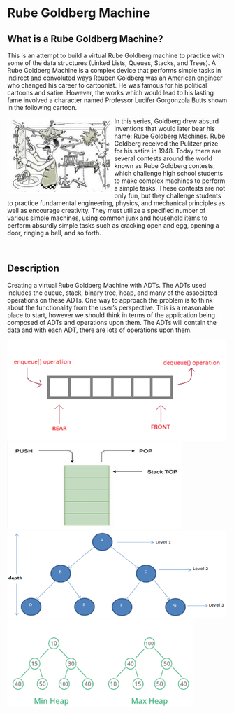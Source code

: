 # Rube Goldberg Machine

## What is a Rube Goldberg Machine?
This is an attempt to build a virtual Rube Goldberg machine to practice with some of the data structures (Linked Lists, Queues, Stacks, and Trees). A Rube Goldberg Machine is a complex device that performs simple tasks in indirect and convoluted ways Reuben Goldberg was an American engineer who changed his career to cartoonist. He was famous for his political cartoons and satire. However, the works which would lead to his lasting fame involved a character named Professor Lucifer Gorgonzola Butts shown in the following cartoon. 
<br>

<img src = "assets/Professor Lucifer Gorgonzola Butts.PNG" align = "left"> In this series, Goldberg drew absurd inventions that would later bear his name: Rube Goldberg Machines. Rube Goldberg received the Pulitzer prize for his satire in 1948. Today there are several contests around the world known as Rube Goldberg contests, which challenge high school students to make complex machines to perform a simple tasks.  These contests are not only fun, but they challenge students to practice fundamental engineering, physics, and mechanical principles as well as encourage creativity. They must utilize a specified number of various simple machines, using common junk and household items to perform absurdly simple tasks such as cracking open and egg, opening a door, ringing a bell, and so forth.

<br>

## Description
Creating a virtual Rube Goldberg Machine with ADTs. The ADTs used includes the queue, stack, binary tree, heap, and many of the associated operations on these ADTs. One way to approach the problem is to think about the functionality from the user’s perspective. This is a reasonable place to start, however we should think in terms of the application being composed of ADTs and operations upon them. The ADTs will contain the data and with each ADT, there are lots of operations upon them.
<br>

<img src = "assets/Queue.PNG" height = "230" width = "500"> <img src = "assets/Stack.PNG" height = "200" width = "400"> <img src = "assets/BinaryTree.PNG" height = "200" width = "500"> <img src = "assets/Heap.PNG" height = "200" width = "425">
